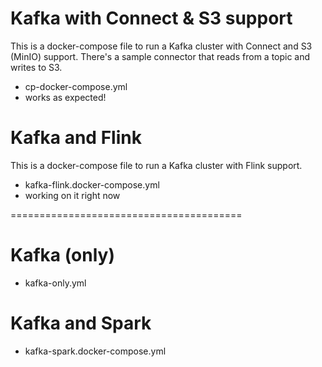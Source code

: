 

# Kafka with Connect & S3 support

This is a docker-compose file to run a Kafka cluster with Connect and S3 (MinIO) support. There's a sample connector that reads from a topic and writes to S3.

- cp-docker-compose.yml
- works as expected!

# Kafka and Flink

This is a docker-compose file to run a Kafka cluster with Flink support.

- kafka-flink.docker-compose.yml
- working on it right now


========================================


# Kafka (only)

- kafka-only.yml

# Kafka and Spark

- kafka-spark.docker-compose.yml

